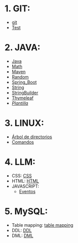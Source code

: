 # 1. GIT:
- [git](./GIT/git.md)
- [Test](./GIT/test.md)

# 2. JAVA:
- [Java](./JAVA/java.md)
- [Math](./JAVA/Math.md)
- [Maven](./JAVA/Maven.md)
- [Random](./JAVA/Random.md)
- [Spring_Boot](./JAVA/Spring_Boot.md)
- [String](./JAVA/String.md)
- [StringBuilder](./JAVA/StringBuilder.md)
- [Thymeleaf](./JAVA/Thymeleaf.md)
- *[Plantilla](./JAVA/plantilla)*

# 3. LINUX:
- [Árbol de directorios](./LINUX/arbol_directorios.jpg)
- [Comandos](./LINUX/Comandos_Linux.pdf)

# 4. LLM:
- CSS: [CSS](./LLM/CSS/EtiquetasCSS3.pdf)
- HTML: [HTML](./LLM/HTML/EtiquetasHTML5.pdf)
- JAVASCRIPT: 
    - [Eventos](./LLM/JS/Eventos.md)

# 5. MySQL:
- Table mapping: [table mapping](./MySQL/table_mapping/table_mapping.md)
- DDL: [DDL](./MySQL/DDL.md)
- DML: [DML](./MySQL/DML.md)